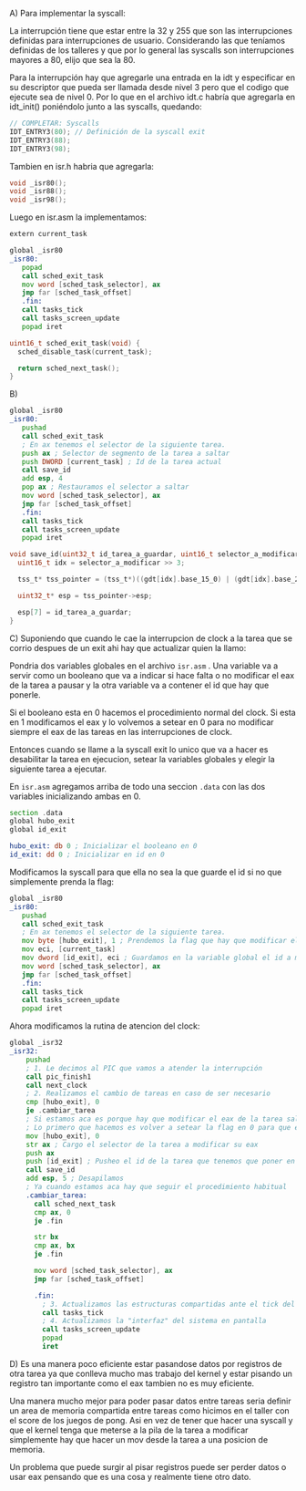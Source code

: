 A) Para implementar la syscall:

La interrupción tiene que estar entre la 32 y 255 que son las interrupciones definidas para interrupciones de usuario. Considerando las que teníamos definidas de los talleres y que por lo general las syscalls son interrupciones mayores a 80, elijo que sea la 80.

Para la interrupción hay que agregarle una entrada en la idt y especificar en su descriptor que pueda ser llamada desde nivel 3 pero que el codigo que ejecute sea de nivel 0. Por lo que en el archivo idt.c habría que agregarla en idt_init() poniéndolo junto a las syscalls, quedando:

```c
// COMPLETAR: Syscalls
IDT_ENTRY3(80); // Definición de la syscall exit
IDT_ENTRY3(88);
IDT_ENTRY3(98);
```

Tambien en isr.h habria que agregarla: 

```h
void _isr80();
void _isr88();
void _isr98();
```

Luego en isr.asm la implementamos:

```asm
extern current_task

global _isr80
_isr80:
   popad
   call sched_exit_task
   mov word [sched_task_selector], ax
   jmp far [sched_task_offset]
   .fin:
   call tasks_tick
   call tasks_screen_update
   popad iret
```

```c
uint16_t sched_exit_task(void) {
  sched_disable_task(current_task);

  return sched_next_task();
}
```
B) 
```asm
global _isr80
_isr80:
   pushad
   call sched_exit_task
   ; En ax tenemos el selector de la siguiente tarea. 
   push ax ; Selector de segmento de la tarea a saltar
   push DWORD [current_task] ; Id de la tarea actual
   call save_id
   add esp, 4
   pop ax ; Restauramos el selector a saltar
   mov word [sched_task_selector], ax
   jmp far [sched_task_offset]
   .fin:
   call tasks_tick
   call tasks_screen_update
   popad iret
```

```c
void save_id(uint32_t id_tarea_a_guardar, uint16_t selector_a_modificar,){
  uint16_t idx = selector_a_modificar >> 3;

  tss_t* tss_pointer = (tss_t*)((gdt[idx].base_15_0) | (gdt[idx].base_23_16 << 16) | (gdt[idx].base_31_24 << 24));

  uint32_t* esp = tss_pointer->esp;

  esp[7] = id_tarea_a_guardar;
}
```

C) Suponiendo que cuando le cae la interrupcion de clock a la tarea que se corrio despues de un exit ahi hay que actualizar quien la llamo:

Pondria dos variables globales en el archivo ```isr.asm``` . Una variable va a servir como un booleano que va a indicar si hace falta o no modificar el eax de la tarea a pausar y la otra variable va a contener el id que hay que ponerle. 

Si el booleano esta en 0 hacemos el procedimiento normal del clock. Si esta en 1 modificamos el eax y lo volvemos a setear en 0 para no modificar siempre el eax de las tareas en las interrupciones de clock. 

Entonces cuando se llame a la syscall exit lo unico que va a hacer es desabilitar la tarea en ejecucion, setear la variables globales y elegir la siguiente tarea a ejecutar. 

En ```isr.asm``` agregamos arriba de todo una seccion ```.data``` con las dos variables inicializando ambas en 0. 

```asm
section .data
global hubo_exit
global id_exit

hubo_exit: db 0 ; Inicializar el booleano en 0
id_exit: dd 0 ; Inicializar en id en 0
```

Modificamos la syscall para que ella no sea la que guarde el id si no que simplemente prenda la flag:

```asm
global _isr80
_isr80:
   pushad
   call sched_exit_task
   ; En ax tenemos el selector de la siguiente tarea. 
   mov byte [hubo_exit], 1 ; Prendemos la flag que hay que modificar el eax de la tarea pausada en el clock
   mov eci, [current_task]
   mov dword [id_exit], eci ; Guardamos en la variable global el id a modificar en el eax de la tarea saliente
   mov word [sched_task_selector], ax
   jmp far [sched_task_offset]
   .fin:
   call tasks_tick
   call tasks_screen_update
   popad iret
```

Ahora modificamos la rutina de atencion del clock:

```asm
global _isr32
_isr32:
    pushad
    ; 1. Le decimos al PIC que vamos a atender la interrupción
    call pic_finish1
    call next_clock
    ; 2. Realizamos el cambio de tareas en caso de ser necesario
    cmp [hubo_exit], 0
    je .cambiar_tarea
    ; Si estamos aca es porque hay que modificar el eax de la tarea saliente
    ; Lo primero que hacemos es volver a setear la flag en 0 para que en el siguiente pulso no se vuelva a escribir en el eax si no hace falta
    mov [hubo_exit], 0
    str ax ; Cargo el selector de la tarea a modificar su eax
    push ax 
    push [id_exit] ; Pusheo el id de la tarea que tenemos que poner en su eax
    call save_id
    add esp, 5 ; Desapilamos
    ; Ya cuando estamos aca hay que seguir el procedimiento habitual
    .cambiar_tarea:
      call sched_next_task
      cmp ax, 0
      je .fin

      str bx
      cmp ax, bx
      je .fin

      mov word [sched_task_selector], ax
      jmp far [sched_task_offset]

      .fin:
        ; 3. Actualizamos las estructuras compartidas ante el tick del reloj
        call tasks_tick
        ; 4. Actualizamos la "interfaz" del sistema en pantalla
        call tasks_screen_update
        popad
        iret
```

D) Es una manera poco eficiente estar pasandose datos por registros de otra tarea ya que conlleva mucho mas trabajo del kernel y estar pisando un registro tan importante como el eax tambien no es muy eficiente. 

Una manera mucho mejor para poder pasar datos entre tareas seria definir un area de memoria compartida entre tareas como hicimos en el taller con el score de los juegos de pong. Asi en vez de tener que hacer una syscall y que el kernel tenga que meterse a la pila de la tarea a modificar simplemente hay que hacer un mov desde la tarea a una posicion de memoria.

Un problema que puede surgir al pisar registros puede ser perder datos o usar eax pensando que es una cosa y realmente tiene otro dato. 